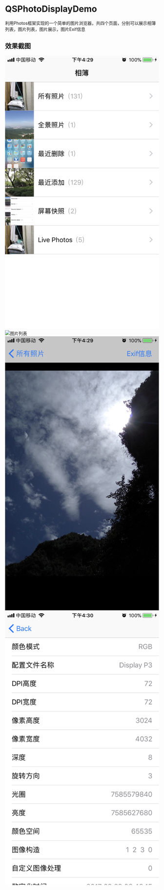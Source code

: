 # QSPhotoDisplayDemo
利用Photos框架实现的一个简单的图片浏览器，共四个页面，分别可以展示相簿列表，图片列表，图片展示，图片Exif信息
## 效果截图  
![相簿列表](https://github.com/happyqqs/QSPhotoDisplayDemo/blob/master/DemoPreviewPicture/IMG_0143.PNG)
![图片列表](https://github.com/happyqqs/QSPhotoDisplayDemo/blob/master/DemoPreviewPicture/IMG_0144.PNG)
![图片展示](https://github.com/happyqqs/QSPhotoDisplayDemo/blob/master/DemoPreviewPicture/IMG_0145.PNG)
![Exif信息](https://github.com/happyqqs/QSPhotoDisplayDemo/blob/master/DemoPreviewPicture/IMG_0146.PNG)
